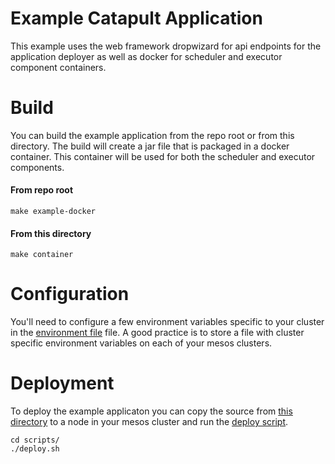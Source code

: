 # Example Catapult Application
This example uses the web framework dropwizard for api endpoints for the application deployer as well as docker for scheduler and executor component containers.

# Build
You can build the example application from the repo root or from this directory. The build will create a jar file that is packaged in a docker container. This container will be used for both the scheduler and executor components. 

#### From repo root
```shell
make example-docker
```

#### From this directory
```shell
make container
```

# Configuration
You'll need to configure a few environment variables specific to your cluster in the [environment file](./config/environment) file. A good practice is to store a file with cluster specific environment variables on each of your mesos clusters.

# Deployment
To deploy the example applicaton you can copy the source from [this directory](./) to a node in your mesos cluster and run the [deploy script](./scripts/deploy.sh).
```shell
cd scripts/
./deploy.sh
```
